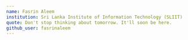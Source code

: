 ```yaml
---
name: Fasrin Aleem
institution: Sri Lanka Institute of Information Technology (SLIIT)
quote: Don't stop thinking about tomorrow. It'll soon be here.
github_user: fasrinaleem
---
```

